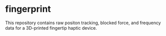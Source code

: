 # fingerprint
This repository contains raw positon tracking, blocked force, and frequency data for a 3D-printed fingertip haptic device.
